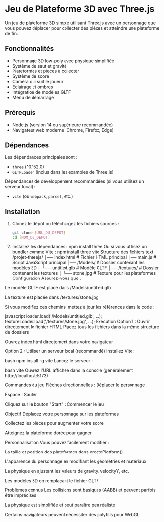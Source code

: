 # Jeu de Plateforme 3D avec Three.js

Un jeu de plateforme 3D simple utilisant Three.js avec un personnage que vous pouvez déplacer pour collecter des pièces et atteindre une plateforme de fin.

## Fonctionnalités

- Personnage 3D low-poly avec physique simplifiée
- Système de saut et gravité
- Plateformes et pièces à collecter
- Système de score
- Caméra qui suit le joueur
- Éclairage et ombres
- Intégration de modèles GLTF
- Menu de démarrage

## Prérequis

- Node.js (version 14 ou supérieure recommandée)
- Navigateur web moderne (Chrome, Firefox, Edge)

## Dépendances

Les dépendances principales sont :
- `three` (^0.152.0)
- `GLTFLoader` (inclus dans les examples de Three.js)

Dépendances de développement recommandées (si vous utilisez un serveur local) :
- `vite` (ou `webpack`, `parcel`, etc.)

## Installation

1. Clonez le dépôt ou téléchargez les fichiers sources :
   ```bash
   git clone [URL_DU_DEPOT]
   cd [NOM_DU_DEPOT]
2. Installez les dépendances :
npm install three
Ou si vous utilisez un bundler comme Vite :
npm install three vite
Structure des fichiers
text
/projet-threejs/
│── index.html          # Fichier HTML principal
│── main.js             # Script JavaScript principal
│── /Models/            # Dossier contenant les modèles 3D
│   └── untitled.glb    # Modèle GLTF
│── /textures/          # Dossier contenant les textures
│   └── stone.jpg       # Texture pour les plateformes
Configuration
Assurez-vous que :

Le modèle GLTF est placé dans /Models/untitled.glb

La texture est placée dans /textures/stone.jpg

Si vous modifiez ces chemins, mettez à jour les références dans le code :

javascript
loader.load('/Models/untitled.glb', ...);
textureLoader.load('/textures/stone.jpg', ...);
Exécution
Option 1 : Ouvrir directement le fichier HTML
Placez tous les fichiers dans la même structure de dossiers

Ouvrez index.html directement dans votre navigateur

Option 2 : Utiliser un serveur local (recommandé)
Installez Vite :

bash
npm install -g vite
Lancez le serveur :

bash
vite
Ouvrez l'URL affichée dans la console (généralement http://localhost:5173)

Commandes du jeu
Flèches directionnelles : Déplacer le personnage

Espace : Sauter

Cliquez sur le bouton "Start" : Commencer le jeu

Objectif
Déplacez votre personnage sur les plateformes

Collectez les pièces pour augmenter votre score

Atteignez la plateforme dorée pour gagner

Personnalisation
Vous pouvez facilement modifier :

La taille et position des plateformes dans createPlatform()

L'apparence du personnage en modifiant les géométries et matériaux

La physique en ajustant les valeurs de gravity, velocityY, etc.

Les modèles 3D en remplaçant le fichier GLTF

Problèmes connus
Les collisions sont basiques (AABB) et peuvent parfois être imprécises

La physique est simplifiée et peut paraître peu réaliste

Certains navigateurs peuvent nécessiter des polyfills pour WebGL
